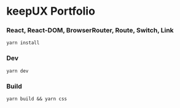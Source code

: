 # keepUX Portfolio
### React, React-DOM, BrowserRouter, Route, Switch, Link

```
yarn install
```

### Dev
```
yarn dev
```

### Build
```
yarn build && yarn css
```
